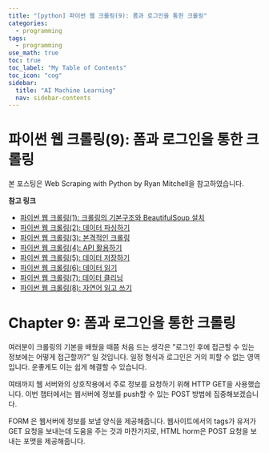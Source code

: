 ```yaml
---
title: "[python] 파이썬 웹 크롤링(9): 폼과 로그인을 통한 크롤링" 
categories:
  - programming
tags:
  - programming
use_math: true
toc: true
toc_label: "My Table of Contents"
toc_icon: "cog"
sidebar:
  title: "AI Machine Learning"
  nav: sidebar-contents
---
```


# 파이썬 웹 크롤링(9): 폼과 로그인을 통한 크롤링

본 포스팅은 Web Scraping with Python by Ryan Mitchell을 참고하였습니다. 

**참고 링크**

* [파이썬 웹 크롤링(1): 크롤링의 기본구조와 BeautifulSoup 설치](https://losskatsu.github.io/programming/py-crawling01/)
* [파이썬 웹 크롤링(2): 데이터 파싱하기](https://losskatsu.github.io/programming/py-crawling02/)
* [파이썬 웹 크롤링(3): 본격적인 크롤링](https://losskatsu.github.io/programming/py-crawling03/)
* [파이썬 웹 크롤링(4): API 활용하기](https://losskatsu.github.io/programming/py-crawling04/) 
* [파이썬 웹 크롤링(5): 데이터 저장하기](https://losskatsu.github.io/programming/py-crawling05/) 
* [파이썬 웹 크롤링(6): 데이터 읽기](https://losskatsu.github.io/programming/py-crawling06/)
* [파이썬 웹 크롤링(7): 데이터 클리닝](https://losskatsu.github.io/programming/py-crawling07/)
* [파이썬 웹 크롤링(8): 자연어 읽고 쓰기](https://losskatsu.github.io/programming/py-crawling08/)



# Chapter 9: 폼과 로그인을 통한 크롤링

여러분이 크롤링의 기본을 배웠을 때쯤 처음 드는 생각은 "로그인 후에 접근할 수 있는 정보에는 어떻게 접근할까?" 일 것입니다. 
일정 형식과 로그인은 거의 피할 수 없는 영역입니다. 
운좋게도 이는 쉽게 해결할 수 있습니다. 

여태까지 웹 서버와의 상호작용에서 주로 정보를 요청하기 위해 HTTP GET을 사용했습니다. 
이번 챕터에서는 웹서버에 정보를 push할 수 있는 POST 방법에 집중해보겠습니다. 

FORM 은 웹서버에 정보를 보낼 양식을 제공해줍니다. 
웹사이트에서의 tags가 유저가 GET 요청을 보내는데 도움을 주는 것과 마찬가지로, 
HTML horm은 POST 요청을 보내는 포맷을 제공해줍니다. 
